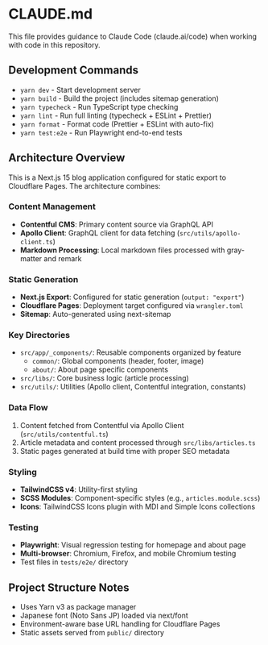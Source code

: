 # CLAUDE.md

This file provides guidance to Claude Code (claude.ai/code) when working with code in this repository.

## Development Commands

- `yarn dev` - Start development server
- `yarn build` - Build the project (includes sitemap generation)
- `yarn typecheck` - Run TypeScript type checking
- `yarn lint` - Run full linting (typecheck + ESLint + Prettier)
- `yarn format` - Format code (Prettier + ESLint with auto-fix)
- `yarn test:e2e` - Run Playwright end-to-end tests

## Architecture Overview

This is a Next.js 15 blog application configured for static export to Cloudflare Pages. The architecture combines:

### Content Management
- **Contentful CMS**: Primary content source via GraphQL API
- **Apollo Client**: GraphQL client for data fetching (`src/utils/apollo-client.ts`)
- **Markdown Processing**: Local markdown files processed with gray-matter and remark

### Static Generation
- **Next.js Export**: Configured for static generation (`output: "export"`)
- **Cloudflare Pages**: Deployment target configured via `wrangler.toml`
- **Sitemap**: Auto-generated using next-sitemap

### Key Directories
- `src/app/_components/`: Reusable components organized by feature
  - `common/`: Global components (header, footer, image)
  - `about/`: About page specific components
- `src/libs/`: Core business logic (article processing)
- `src/utils/`: Utilities (Apollo client, Contentful integration, constants)

### Data Flow
1. Content fetched from Contentful via Apollo Client (`src/utils/contentful.ts`)
2. Article metadata and content processed through `src/libs/articles.ts`
3. Static pages generated at build time with proper SEO metadata

### Styling
- **TailwindCSS v4**: Utility-first styling
- **SCSS Modules**: Component-specific styles (e.g., `articles.module.scss`)
- **Icons**: TailwindCSS Icons plugin with MDI and Simple Icons collections

### Testing
- **Playwright**: Visual regression testing for homepage and about page
- **Multi-browser**: Chromium, Firefox, and mobile Chromium testing
- Test files in `tests/e2e/` directory

## Project Structure Notes
- Uses Yarn v3 as package manager
- Japanese font (Noto Sans JP) loaded via next/font
- Environment-aware base URL handling for Cloudflare Pages
- Static assets served from `public/` directory